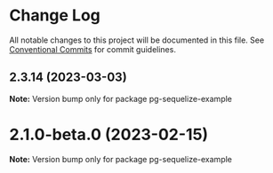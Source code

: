 # Change Log

All notable changes to this project will be documented in this file.
See [Conventional Commits](https://conventionalcommits.org) for commit guidelines.

## 2.3.14 (2023-03-03)

**Note:** Version bump only for package pg-sequelize-example





# 2.1.0-beta.0 (2023-02-15)

**Note:** Version bump only for package pg-sequelize-example
